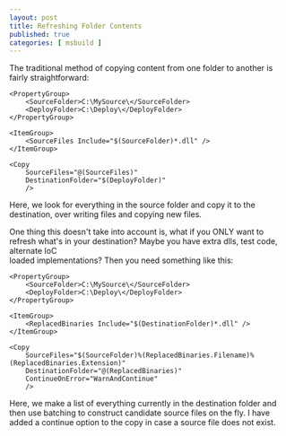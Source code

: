 ```yaml
---
layout: post
title: Refreshing Folder Contents
published: true
categories: [ msbuild ]
---
```


The traditional method of copying content from one folder to another is fairly 
straightforward:

	<PropertyGroup>
		<SourceFolder>C:\MySource\</SourceFolder>
		<DeployFolder>C:\Deploy\</DeployFolder>
	</PropertyGroup>
	
	<ItemGroup>
		<SourceFiles Include="$(SourceFolder)*.dll" />
	</ItemGroup>
	
	<Copy 
		SourceFiles="@(SourceFiles)"
		DestinationFolder="$(DeployFolder)"
		/>
		
Here, we look for everything in the source folder and copy it to the destination,
over writing files and copying new files.
		
One thing this doesn't take into account is, what if you ONLY want to refresh 
what's in your destination? Maybe you have extra dlls, test code, alternate IoC  
loaded implementations? Then you need something like this:


	<PropertyGroup>
		<SourceFolder>C:\MySource\</SourceFolder>
		<DeployFolder>C:\Deploy\</DeployFolder>
	</PropertyGroup>
	
	<ItemGroup>
		<ReplacedBinaries Include="$(DestinationFolder)*.dll" />
	</ItemGroup>
	
	<Copy 
		SourceFiles="$(SourceFolder)%(ReplacedBinaries.Filename)%(ReplacedBinaries.Extension)"
		DestinationFolder="@(ReplacedBinaries)"
		ContinueOnError="WarnAndContinue"
		/>

Here, we make a list of everything currently in the destination folder and then 
use batching to construct candidate source files on the fly. I have added a 
continue option to the copy in case a source file does not exist.
		
		

